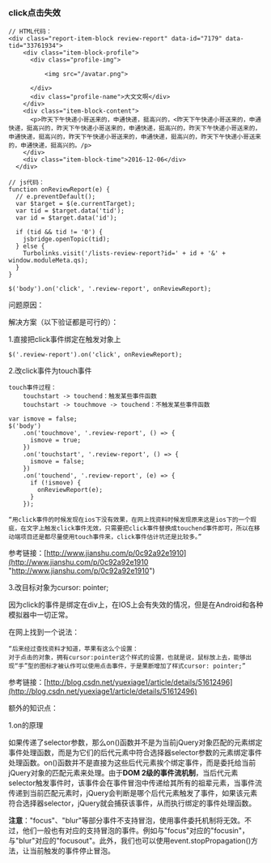 ### click点击失效
	
	// HTML代码：
	<div class="report-item-block review-report" data-id="7179" data-tid="33761934">
	    <div class="item-block-profile">
	      <div class="profile-img">
	        
	          <img src="/avatar.png">
	        
	      </div>
	      <div class="profile-name">大文文啊</div>
	    </div>
	    <div class="item-block-content">
	      <p>昨天下午快递小哥送来的，申通快递，挺高兴的，<昨天下午快递小哥送来的，申通快递，挺高兴的，昨天下午快递小哥送来的，申通快递，挺高兴的，昨天下午快递小哥送来的，申通快递，挺高兴的，昨天下午快递小哥送来的，申通快递，挺高兴的，昨天下午快递小哥送来的，申通快递，挺高兴的。/p>
	    </div>
	    <div class="item-block-time">2016-12-06</div>
	  </div>

	// js代码：
	function onReviewReport(e) {
	  // e.preventDefault();
	  var $target = $(e.currentTarget);
	  var tid = $target.data('tid');
	  var id = $target.data('id');
	
	  if (tid && tid != '0') {
	    jsbridge.openTopic(tid);
	  } else {
	    Turbolinks.visit('/lists-review-report?id=' + id + '&' + window.moduleMeta.qs);
	  }
	}

	$('body').on('click', '.review-report', onReviewReport);


问题原因：

解决方案（以下验证都是可行的）：

1.直接把click事件绑定在触发对象上

	$('.review-report').on('click', onReviewReport);

2.改click事件为touch事件

	touch事件过程：
		touchstart -> touchend：触发某些事件函数
		touchstart -> touchmove -> touchend：不触发某些事件函数

	var ismove = false;
	$('body')
		.on('touchmove', '.review-report', () => {
		  ismove = true;
		})
		.on('touchstart', '.review-report', () => {
		  ismove = false;
		})
		.on('touchend', '.review-report', (e) => {
		  if (!ismove) {
		    onReviewReport(e);
		  }
		});

	“用click事件的时候发现在ios下没有效果，在网上找资料时候发现原来这是ios下的一个瑕疵，在文字上触发click事件无效，只需要把click事件替换成touchend事件即可，所以在移动端项目还是都尽量使用touch事件来，click事件估计坑还是比较多。”

参考链接：[http://www.jianshu.com/p/0c92a92e1910](http://www.jianshu.com/p/0c92a92e1910 "http://www.jianshu.com/p/0c92a92e1910")

3.改目标对象为cursor: pointer;
	
因为click的事件是绑定在div上，在IOS上会有失效的情况，但是在Android和各种模拟器中一切正常。

在网上找到一个说法：

	“后来经过查找资料才知道，苹果有这么个设置： 
	对于点击的对象，拥有cursor:pointer这个样式的设置，也就是说，鼠标放上去，能够出现“手”型的图标才被认作可以使用点击事件，于是果断增加了样式cursor: pointer;”

参考链接：[http://blog.csdn.net/yuexiage1/article/details/51612496](http://blog.csdn.net/yuexiage1/article/details/51612496)



额外的知识点：

1.on的原理

如果传递了selector参数，那么on()函数并不是为当前jQuery对象匹配的元素绑定事件处理函数，而是为它们的后代元素中符合选择器selector参数的元素绑定事件处理函数。on()函数并不是直接为这些后代元素挨个绑定事件，而是委托给当前jQuery对象的匹配元素来处理。由于**DOM 2级的事件流机制**，当后代元素selector触发事件时，该事件会在事件冒泡中传递给其所有的祖辈元素，当事件流传递到当前匹配元素时，jQuery会判断是哪个后代元素触发了事件，如果该元素符合选择器selector，jQuery就会捕获该事件，从而执行绑定的事件处理函数。

**注意**："focus"、"blur"等部分事件不支持冒泡，使用事件委托机制将无效。不过，他们一般也有对应的支持冒泡的事件。例如与"focus"对应的"focusin"，与"blur"对应的"focusout"。此外，我们也可以使用event.stopPropagation()方法，让当前触发的事件停止冒泡。